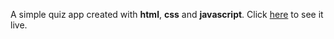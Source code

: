A simple quiz app created with <strong>html</strong>, <strong>css</strong> and <strong>javascript</strong>. Click <a href='https://dharmelolar.github.io/Quiz-game/'>here</a> to see it live.
